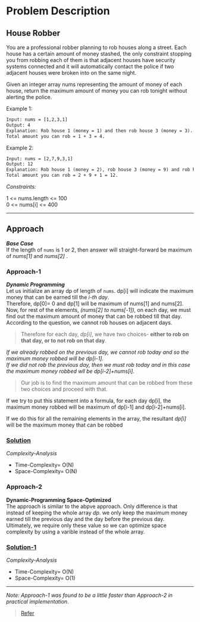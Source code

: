 # Problem Description

## House Robber

You are a professional robber planning to rob houses along a street. Each house has a certain amount of money stashed, the only constraint stopping you from robbing each of them is that adjacent houses have security systems connected and it will automatically contact the police if two adjacent houses were broken into on the same night.

Given an integer array nums representing the amount of money of each house, return the maximum amount of money you can rob tonight without alerting the police.

Example 1:

```txt
Input: nums = [1,2,3,1]
Output: 4
Explanation: Rob house 1 (money = 1) and then rob house 3 (money = 3).
Total amount you can rob = 1 + 3 = 4.
```

Example 2:

```txt
Input: nums = [2,7,9,3,1]
Output: 12
Explanation: Rob house 1 (money = 2), rob house 3 (money = 9) and rob house 5 (money = 1).
Total amount you can rob = 2 + 9 + 1 = 12.
``` 

*Constraints:*

1 <= nums.length <= 100 <br>
0 <= nums[i] <= 400 <br>

<hr>

## Approach

***Base Case***
<br>
If the length of `nums` is 1 or 2, then answer will straight-forward be maximum of *nums[1]* and *nums[2]* .

### Approach-1

***Dynamic Programming***
<br>
Let us initialize an array dp of length of `nums`.
dp[i] will indicate the maximum money that can be earned till the *i-th day*.
<br>
Therefore, dp[0]= 0 and dp[1] will be maximum of nums[1] and nums[2].
<br>
Now, for rest of the elements, *(nums[2] to nums[-1])*, on each day, we must find out the maximum amount of money that can be robbed till that day.
<br>
According to the question, we cannot rob houses on adjacent days.


>Therefore for each day, *dp[i]*, we have two choices- **either to rob on that day, or to not rob on that day**.

*If we already robbed on the previous day, we cannot rob today and so the maximum money robbed will be dp[i-1].
<br>
If we did not rob the previous day, then we must rob today and in this case the maximum money robbed wll be dp[i-2]+nums[i].*

>Our job is to find the maximum amount that can be robbed from these two choices and proceed with that.

If we try to put this statement into a formula,
for each day dp[i], the maximum money robbed will be maximum of dp[i-1] and dp[i-2]+nums[i].

If we do this for all the remaining elements in the array, the resultant *dp[i]* will be the maximum money that can be robbed

### [Solution](sol.py)

*Complexity-Analysis*
<br>
* Time-Complexity= O(N)
* Space-Complexity= O(N)

### Approach-2

**Dynamic-Programming Space-Optimized**
<br>
The approach is similar to the abpve approach. Only difference is that instead of keeping the whole array *dp*. we only keep the maximum money earned till the previous day and the day before the previous day.
<br>
Ultimately, we require only these value so we can optimize space complexity by using a varible instead of the whole array.

### [Solution-1](sol-1.py)

*Complexity-Analysis*
<br>
* Time-Complexity= O(N)
* Space-Complexity= O(1)

<hr>

*Note: Approach-1 was found to be a little faster than Approach-2 in practical implementation*.

>[Refer](https://leetcode.com/problems/house-robber/)

